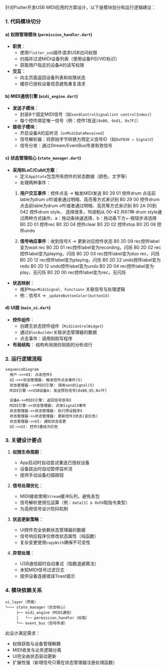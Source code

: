 针对Flutter开发USB MIDI应用的方案设计，以下是模块划分和运行逻辑建议：

### 1. 代码模块切分
#### a) 权限管理模块 (`permission_handler.dart`)
- **职责**：
  - 使用`flutter_usb`插件请求USB访问权限
  - 扫描并过滤MIDI设备列表（使用设备PID/VID标识）
  - 获取用户指定的设备A的读写权限
- **交互**：
  - 向主页面返回设备列表和权限状态
  - 缓存已授权设备信息避免重复请求

#### b) MIDI通信引擎 (`midi_engine.dart`)
- **发送子模块**：
  - 封装8个固定MIDI信号（如`sendControlSignal(int controlIndex)`）
  - 每个控件绑定唯一信号（例：控件1发送`[0xB0, 0x01, 0x7F]`）
- **接收子模块**：
  - 开启设备A的监听流（`onMidiDataReceived`）
  - 信号解析器：将原始字节转换为预定义信号ID（如`0xF030 → SignalX`）
  - 信号分发：通过Stream/EventBus传递有效信号

#### c) 状态管理核心 (`state_manager.dart`)
- **采用BLoC/Cubit方案**：
  - 定义`AppState`包含所有控件的状态数据（颜色、文字等）
  - 处理两种事件：
  1. **用户交互事件**：控件点击 → 触发MIDI发送
        B0    29    01  控件drum 点击前lable为drum off/或者通过明暗、高亮等方式来识别
        B0    29    00  控件drum 点击前lable为drum off/或者通过明暗、高亮等方式来识别
        B0    2A    00到042   控件drum style， 选择很多，16进制从 00-42 共67种
        drum style通过两种方式操作，a：拖动条快速选择，b：拖动条下方+-按钮步进选择
        B0    2D    01       控件rec
        B0    2D    04       控件clear
        B0    2D    02       控件stop
        B0    2D    08       控件undo

  2. **信号响应事件**：收到信号X → 更新对应控件状态
        B0    2D    09  rec控件label变为wait rec
        B0    2D    01  rec控件label变为recording，闪烁
        B0    2D    02  rec控件label变为playing，闪烁
        B0    2D    03  rec控件label变为duo rec，闪烁
        B0    2D    12  rec控件label变为playing，闪烁
        B0    2D    22  undo控件label变为redo
        B0    2D    12  undo控件label变为undo
        B0    2D    04  rec控件label变为play，无闪烁
        B0    2D    00  rec控件label变为rec，无闪烁
- **状态映射**：
  - 维护`Map<MidiSignal, Function>` 关联信号与处理逻辑
  - 例：信号X → `_updateButtonColor(buttonId)`








#### d) UI层 (`main_ui.dart`)
- **控件组件**：
  - 创建无状态控件组件（`MidiControlWidget`）
  - 通过`BlocBuilder`关联状态管理器的数据
  - 点击事件：调用刚刚写程序
- **布局结构**：
  结构布局按你刚刚的分析进行

### 2. 运行逻辑流程
```mermaid
sequenceDiagram
  用户->>+UI: 点击控件5
  UI->>+状态管理器: 触发控件点击事件(5)
  状态管理器-->>MIDI引擎: 调用sendSignal(5)
  MIDI引擎->>USB设备A: 发送预存信号[0xB0,05,0x7F]
  
  设备A->>MIDI引擎: 返回信号信号X
  MIDI引擎->>状态管理器: 派发SignalX事件
  状态管理器->>状态管理器: 执行预设程序X
  状态管理器->>状态管理器: 更新控件3状态(变红色)
  状态管理器->>UI: 通知状态变更
  UI->>UI: 控件3重绘为红色
```

### 3. 关键设计要点
1. **权限生命周期**：
   - App启动时自动尝试重连已授权设备
   - 设备拔出时自动暂停监听流
   - 提供手动设备扫描按钮

2. **信号处理优化**：
   - MIDI接收使用`Stream`缓冲队列，避免丢包
   - 信号解析使用位运算（例：`data[1] & 0xF0`取指令类型）
   - 为高频信号设计防抖机制

3. **状态更新策略**：
   - UI控件完全依赖状态管理器的数据
   - 信号响应程序仅修改状态属性（纯函数）
   - 复杂变更使用`copyWith`确保不可变性

4. **异常处理**：
   - USB通信超时自动重试（指数退避算法）
   - 未知MIDI信号过滤日志
   - 提供设备连接错误Toast提示

### 4. 模块依赖关系
```
ui_layer（界面）
└─── state_manager（状态核心）
     ├── midi_engine（MIDI通信）
     │   └── permission_handler（权限）
     └── event_bus（信号传递）
```

此设计满足需求：
- 权限获取与设备管理解耦
- MIDI收发与业务逻辑分离
- UI完全由状态驱动更新
- 扩展性强（新增信号只需在状态管理器注册处理函数）